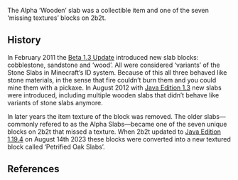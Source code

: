The Alpha ‘Wooden’ slab was a collectible item and one of the seven ‘missing textures’ blocks on 2b2t.

## History
In February 2011 the [Beta 1.3 Update](https://2b2t.miraheze.org/wiki/Beta_1.3_Update) introduced new slab blocks: cobblestone, sandstone and ‘wood’. All were considered ‘variants’ of the Stone Slabs in Minecraft’s ID system. Because of this all three behaved like stone materials, in the sense that fire couldn’t burn them and you could mine them with a pickaxe. In August 2012 with [Java Edition 1.3](https://2b2t.miraheze.org/wiki/Java_Edition_1.3) new slabs were introduced, including multiple wooden slabs that didn’t behave like variants of stone slabs anymore.

In later years the item texture of the block was removed. The older slabs—commonly refered to as the Alpha Slabs—became one of the seven unique blocks on 2b2t that missed a texture. When 2b2t updated to [Java Edition 1.19.4](https://2b2t.miraheze.org/wiki/Java_Edition_1.19.4) on August 14th 2023 these blocks were converted into a new textured block called ‘Petrified Oak Slabs’.

## References